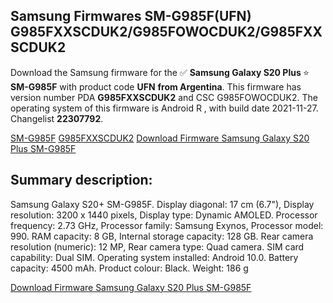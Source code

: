 <h2>Samsung Firmwares SM-G985F(UFN) G985FXXSCDUK2/G985FOWOCDUK2/G985FXXSCDUK2</h2>
Download the Samsung firmware for the ✅ <strong>Samsung Galaxy S20 Plus </strong> ⭐ <strong>SM-G985F</strong> with product code <strong>UFN</strong> <strong> from Argentina</strong>. This firmware has version number PDA <strong>G985FXXSCDUK2</strong> and CSC G985FOWOCDUK2. The operating system of this firmware is Android R , with build date 2021-11-27. Changelist <strong>22307792</strong>.


[SM-G985F](https://samfirm.shop/samsung/model/SM-G985F)
[G985FXXSCDUK2](https://samfirm.shop/samsung/pda/G985FXXSCDUK2)
[Download Firmware Samsung Galaxy S20 Plus SM-G985F](https://samfirm.shop/samsung/firmware/478178)
<h2>Summary description:</h2>
<p>Samsung Galaxy S20+ SM-G985F. Display diagonal: 17 cm (6.7"), Display resolution: 3200 x 1440 pixels, Display type: Dynamic AMOLED. Processor frequency: 2.73 GHz, Processor family: Samsung Exynos, Processor model: 990. RAM capacity: 8 GB, Internal storage capacity: 128 GB. Rear camera resolution (numeric): 12 MP, Rear camera type: Quad camera. SIM card capability: Dual SIM. Operating system installed: Android 10.0. Battery capacity: 4500 mAh. Product colour: Black. Weight: 186 g</p>


[Download Firmware Samsung Galaxy S20 Plus SM-G985F](https://samfirm.shop/samsung/firmware/478178)
